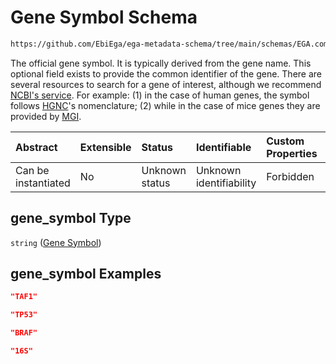 # Gene Symbol Schema

```txt
https://github.com/EbiEga/ega-metadata-schema/tree/main/schemas/EGA.common-definitions.json#/definitions/gene_descriptor/properties/gene_symbol
```

The official gene symbol. It is typically derived from the gene name. This optional field exists to provide the common identifier of the gene. There are several resources to search for a gene of interest, although we recommend [NCBI's service](https://www.ncbi.nlm.nih.gov/gene). For example: (1) in the case of human genes, the symbol follows [HGNC](https://www.genenames.org/)'s nomenclature; (2) while in the case of mice genes they are provided by [MGI](http://www.informatics.jax.org/).

| Abstract            | Extensible | Status         | Identifiable            | Custom Properties | Additional Properties | Access Restrictions | Defined In                                                                                           |
| :------------------ | :--------- | :------------- | :---------------------- | :---------------- | :-------------------- | :------------------ | :--------------------------------------------------------------------------------------------------- |
| Can be instantiated | No         | Unknown status | Unknown identifiability | Forbidden         | Allowed               | none                | [EGA.common-definitions.json\*](../../../schemas/EGA.common-definitions.json "open original schema") |

## gene\_symbol Type

`string` ([Gene Symbol](ega-12-definitions-gene-descriptor-properties-gene-symbol.md))

## gene\_symbol Examples

```json
"TAF1"
```

```json
"TP53"
```

```json
"BRAF"
```

```json
"16S"
```
